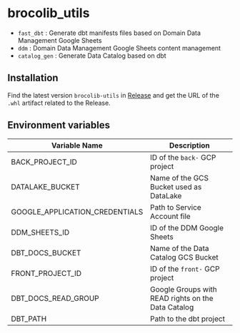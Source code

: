 # brocolib_utils

- `fast_dbt` : Generate dbt manifests files based on Domain Data Management Google Sheets
- `ddm` : Domain Data Management Google Sheets content management
- `catalog_gen` : Generate Data Catalog based on dbt

## Installation 

Find the latest version `brocolib-utils` in [Release](https://github.com/brocolidata/brocolib/releases) and get the URL of the `.whl` artifact related to the Release. 

## Environment variables

| **Variable Name**              | **Description**                                    |
|--------------------------------|----------------------------------------------------|
| BACK_PROJECT_ID                | ID of the `back-` GCP project                      |
| DATALAKE_BUCKET                | Name of the GCS Bucket used as DataLake            |
| GOOGLE_APPLICATION_CREDENTIALS | Path to Service Account file                       |
| DDM_SHEETS_ID                  | ID of the DDM Google Sheets                        |
| DBT_DOCS_BUCKET                | Name of the Data Catalog GCS Bucket                |
| FRONT_PROJECT_ID               | ID of the `front-` GCP project                     |
| DBT_DOCS_READ_GROUP            | Google Groups with READ rights on the Data Catalog |
| DBT_PATH                       | Path to the dbt project                            |